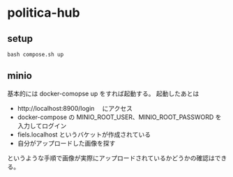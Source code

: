 # politica-hub

## setup

``bash compose.sh up``

## minio

基本的には docker-comopse up をすれば起動する。
起動したあとは

- http://localhost:8900/login 　にアクセス
- docker-compose の MINIO_ROOT_USER、MINIO_ROOT_PASSWORD を入力してログイン
- fiels.localhost というバケットが作成されている
- 自分がアップロードした画像を探す

というような手順で画像が実際にアップロードされているかどうかの確認はできる。
